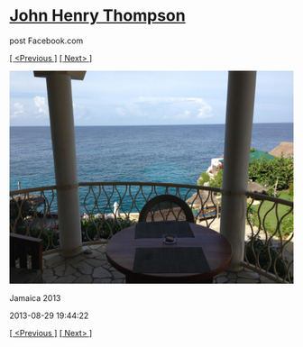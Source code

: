 # [John Henry Thompson](../README.md)
post Facebook.com

[[ <Previous ]](2013-08-29-47.md) [[ Next> ]](2013-08-29-49.md)

[![](../media/2013-08-29/Jamaica-2059.jpg)](../README.md)

Jamaica 2013

2013-08-29 19:44:22

[[ <Previous ]](2013-08-29-47.md) [[ Next> ]](2013-08-29-49.md)